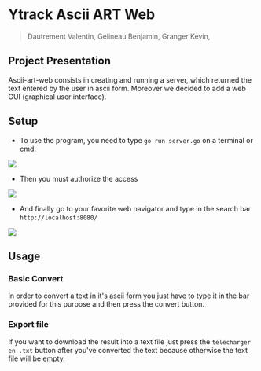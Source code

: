 # Ytrack Ascii ART Web

> Dautrement Valentin,
> Gelineau Benjamin, 
> Granger Kevin,

## Project Presentation

Ascii-art-web consists in creating and running a server, which returned the text entered by the user in ascii form. Moreover we decided to add a web GUI (graphical user interface).

## Setup
* To use the program, you need to type ``go run server.go`` on a terminal or cmd.

![](https://i.imgur.com/Mh1yAVn.png)

* Then you must authorize the access

![](https://i.imgur.com/nr3MI6j.png)

* And finally go to your favorite web navigator and type in the search bar ```http://localhost:8080/```

![](https://i.imgur.com/gR8fi2t.png)

## Usage 

### Basic Convert

In order to convert a text in it's ascii form you just have to type it in the bar provided for this purpose and then press the convert button.

### Export file

If you want to download the result into a text file just press the ``` télécharger en .txt ``` button after you've converted the text because otherwise the text file will be empty.

